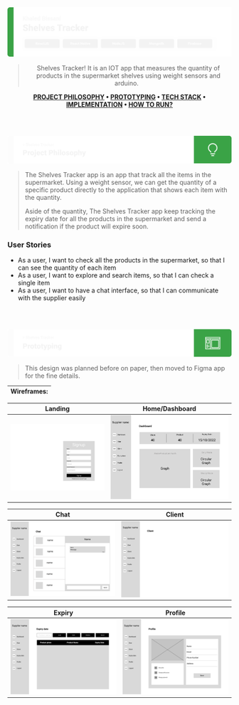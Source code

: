 <img src="./readme/title1.svg"/>

<div align="center">

> Shelves Tracker! It is an IOT app that measures the quantity of products in the supermarket shelves using weight sensors and arduino.  

**[PROJECT PHILOSOPHY](https://github.com/khaled-bissani/shelves-tracker#-project-philosophy) • [PROTOTYPING](https://github.com/khaled-bissani/shelves-tracker#-wireframes) • [TECH STACK](https://github.com/khaled-bissani/shelves-tracker#-tech-stack) • [IMPLEMENTATION](https://github.com/khaled-bissani/shelves-tracker#-impplementation) • [HOW TO RUN?](https://github.com/khaled-bissani/shelves-tracker#-how-to-run)**

</div>

<br><br>


<img src="./readme/title2.svg"/>

> The Shelves Tracker app is an app that track all the items in the supermarket. Using a weight sensor, we can get the quantity of a specific product directly to the application that shows each item with the quantity.
>
> Aside of the quantity, The Shelves Tracker app keep tracking the expiry date for all the products in the supermarket and send a notification if the product will expire soon.

### User Stories
- As a user, I want to check all the products in the supermarket, so that I can see the quantity of each item
- As a user, I want to explore and search items, so that I can check a single item
- As a user, I want to have a chat interface, so that I can communicate with the supplier easily

<br><br>

<img src="./readme/title3.svg"/>

> This design was planned before on paper, then moved to Figma app for the fine details.

| Wireframes: |
| ----------------------|

| Landing  | Home/Dashboard  |
| -----------------| -----|
| ![Landing](https://github.com/khaled-bissani/shelves-tracker/blob/readme/readme/wireframes/website/Supplier-landing-page-wireframe.png) | ![Home/Dashboard](https://github.com/khaled-bissani/shelves-tracker/blob/readme/readme/wireframes/website/Supplier-home-page-wireframe.png) |

| Chat  | Client  |
| -----------------| -----|
| ![Chat](https://github.com/khaled-bissani/shelves-tracker/blob/readme/readme/wireframes/website/Supplier-Chat-page-wireframe.png) | ![Client](https://github.com/khaled-bissani/shelves-tracker/blob/readme/readme/wireframes/website/Supplier-Client-page-wireframe.png) |

| Expiry  | Profile  |
| -----------------| -----|
| ![Expiry](https://github.com/khaled-bissani/shelves-tracker/blob/readme/readme/wireframes/website/Supplier-Expiry-page-wireframe.png) | ![Profile](https://github.com/khaled-bissani/shelves-tracker/blob/readme/readme/wireframes/website/Supplier-profile-page-wireframe.png) |